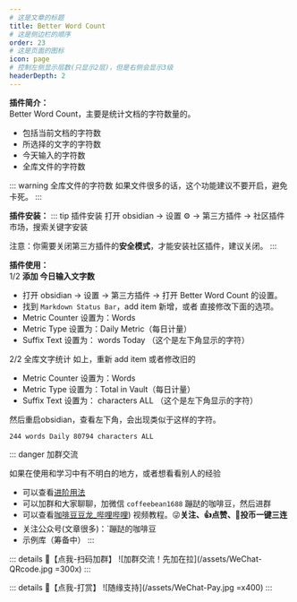 ```yaml
---
# 这是文章的标题
title: Better Word Count
# 这是侧边栏的顺序
order: 23
# 这是页面的图标
icon: page
# 控制左侧显示层数(只显示2层)，但是右侧会显示3级
headerDepth: 2
---
```

**插件简介：**  
Better Word Count，主要是统计文档的字符数量的。
- 包括当前文档的字符数
- 所选择的文字的字符数
- 今天输入的字符数
- 全库文件的字符数

::: warning 全库文件的字符数
如果文件很多的话，这个功能建议不要开启，避免卡死。
:::

**插件安装：**
::: tip 插件安装
打开 obsidian → 设置 ⚙️ → 第三方插件 → 社区插件市场，搜索关键字安装

注意：你需要关闭第三方插件的**安全模式**，才能安装社区插件，建议关闭。
:::

**插件使用：**  
1/2 **添加 今日输入文字数**  
- 打开 obsidian → 设置 → 第三方插件 → 打开 Better Word Count 的设置。
- 找到 `Markdown Status Bar`，add item 新增，或者 直接修改下面的选项。
- Metric Counter 设置为：Words
- Metric Type 设置为：Daily Metric（每日计量）
- Suffix Text 设置为： words Today （这个是左下角显示的字符）

2/2 全库文字统计
如上，重新 add item 或者修改旧的
- Metric Counter 设置为：Words
- Metric Type 设置为：Total in Vault（每日计量）
- Suffix Text 设置为：  characters ALL （这个是左下角显示的字符）

然后重启obsidian，查看左下角，会出现类似于这样的字符。
```
244 words Daily 80794 characters ALL
```

::: danger 加群交流

如果在使用和学习中有不明白的地方，或者想看看别人的经验
- 可以查看[进阶用法](/zh/advanced)
- 可以加群和大家聊聊，加微信 `coffeebean1688` 蹦跶的咖啡豆，然后进群
- 可以查看[咖啡豆豆龙_哔哩哔哩](https://space.bilibili.com/618777356)) 视频教程。😜**关注、👍点赞、📀投币一键三连**
- 关注公众号(文章很多)：`蹦跶的咖啡豆
- 示例库（筹备中）
:::

::: details 🌱【点我-扫码加群】
![加群交流！先加在拉](/assets/WeChat-QRcode.jpg =300x) 
::: 

::: details 🍻【点我-打赏】
![随缘支持](/assets/WeChat-Pay.jpg =x400)
::: 



